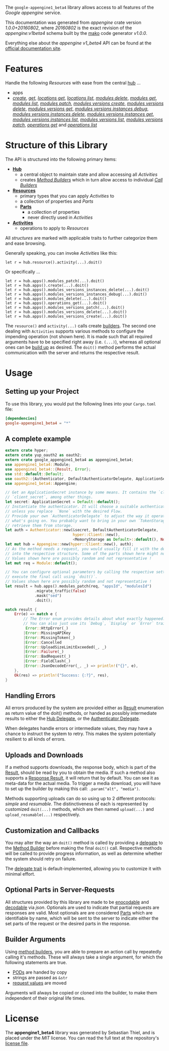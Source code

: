 <!---
DO NOT EDIT !
This file was generated automatically from 'src/mako/api/README.md.mako'
DO NOT EDIT !
-->
The `google-appengine1_beta4` library allows access to all features of the *Google appengine* service.

This documentation was generated from *appengine* crate version *1.0.0+20160802*, where *20160802* is the exact revision of the *appengine:v1beta4* schema built by the [mako](http://www.makotemplates.org/) code generator *v1.0.0*.

Everything else about the *appengine* *v1_beta4* API can be found at the
[official documentation site](https://cloud.google.com/appengine/docs/admin-api/).
# Features

Handle the following *Resources* with ease from the central [hub](http://byron.github.io/google-apis-rs/google_appengine1_beta4/struct.Appengine.html) ... 

* apps
 * [*create*](http://byron.github.io/google-apis-rs/google_appengine1_beta4/struct.AppCreateCall.html), [*get*](http://byron.github.io/google-apis-rs/google_appengine1_beta4/struct.AppGetCall.html), [*locations get*](http://byron.github.io/google-apis-rs/google_appengine1_beta4/struct.AppLocationGetCall.html), [*locations list*](http://byron.github.io/google-apis-rs/google_appengine1_beta4/struct.AppLocationListCall.html), [*modules delete*](http://byron.github.io/google-apis-rs/google_appengine1_beta4/struct.AppModuleDeleteCall.html), [*modules get*](http://byron.github.io/google-apis-rs/google_appengine1_beta4/struct.AppModuleGetCall.html), [*modules list*](http://byron.github.io/google-apis-rs/google_appengine1_beta4/struct.AppModuleListCall.html), [*modules patch*](http://byron.github.io/google-apis-rs/google_appengine1_beta4/struct.AppModulePatchCall.html), [*modules versions create*](http://byron.github.io/google-apis-rs/google_appengine1_beta4/struct.AppModuleVersionCreateCall.html), [*modules versions delete*](http://byron.github.io/google-apis-rs/google_appengine1_beta4/struct.AppModuleVersionDeleteCall.html), [*modules versions get*](http://byron.github.io/google-apis-rs/google_appengine1_beta4/struct.AppModuleVersionGetCall.html), [*modules versions instances debug*](http://byron.github.io/google-apis-rs/google_appengine1_beta4/struct.AppModuleVersionInstanceDebugCall.html), [*modules versions instances delete*](http://byron.github.io/google-apis-rs/google_appengine1_beta4/struct.AppModuleVersionInstanceDeleteCall.html), [*modules versions instances get*](http://byron.github.io/google-apis-rs/google_appengine1_beta4/struct.AppModuleVersionInstanceGetCall.html), [*modules versions instances list*](http://byron.github.io/google-apis-rs/google_appengine1_beta4/struct.AppModuleVersionInstanceListCall.html), [*modules versions list*](http://byron.github.io/google-apis-rs/google_appengine1_beta4/struct.AppModuleVersionListCall.html), [*modules versions patch*](http://byron.github.io/google-apis-rs/google_appengine1_beta4/struct.AppModuleVersionPatchCall.html), [*operations get*](http://byron.github.io/google-apis-rs/google_appengine1_beta4/struct.AppOperationGetCall.html) and [*operations list*](http://byron.github.io/google-apis-rs/google_appengine1_beta4/struct.AppOperationListCall.html)




# Structure of this Library

The API is structured into the following primary items:

* **[Hub](http://byron.github.io/google-apis-rs/google_appengine1_beta4/struct.Appengine.html)**
    * a central object to maintain state and allow accessing all *Activities*
    * creates [*Method Builders*](http://byron.github.io/google-apis-rs/google_appengine1_beta4/trait.MethodsBuilder.html) which in turn
      allow access to individual [*Call Builders*](http://byron.github.io/google-apis-rs/google_appengine1_beta4/trait.CallBuilder.html)
* **[Resources](http://byron.github.io/google-apis-rs/google_appengine1_beta4/trait.Resource.html)**
    * primary types that you can apply *Activities* to
    * a collection of properties and *Parts*
    * **[Parts](http://byron.github.io/google-apis-rs/google_appengine1_beta4/trait.Part.html)**
        * a collection of properties
        * never directly used in *Activities*
* **[Activities](http://byron.github.io/google-apis-rs/google_appengine1_beta4/trait.CallBuilder.html)**
    * operations to apply to *Resources*

All *structures* are marked with applicable traits to further categorize them and ease browsing.

Generally speaking, you can invoke *Activities* like this:

```Rust,ignore
let r = hub.resource().activity(...).doit()
```

Or specifically ...

```ignore
let r = hub.apps().modules_patch(...).doit()
let r = hub.apps().create(...).doit()
let r = hub.apps().modules_versions_instances_delete(...).doit()
let r = hub.apps().modules_versions_instances_debug(...).doit()
let r = hub.apps().modules_delete(...).doit()
let r = hub.apps().operations_get(...).doit()
let r = hub.apps().modules_versions_patch(...).doit()
let r = hub.apps().modules_versions_delete(...).doit()
let r = hub.apps().modules_versions_create(...).doit()
```

The `resource()` and `activity(...)` calls create [builders][builder-pattern]. The second one dealing with `Activities` 
supports various methods to configure the impending operation (not shown here). It is made such that all required arguments have to be 
specified right away (i.e. `(...)`), whereas all optional ones can be [build up][builder-pattern] as desired.
The `doit()` method performs the actual communication with the server and returns the respective result.

# Usage

## Setting up your Project

To use this library, you would put the following lines into your `Cargo.toml` file:

```toml
[dependencies]
google-appengine1_beta4 = "*"
```

## A complete example

```Rust
extern crate hyper;
extern crate yup_oauth2 as oauth2;
extern crate google_appengine1_beta4 as appengine1_beta4;
use appengine1_beta4::Module;
use appengine1_beta4::{Result, Error};
use std::default::Default;
use oauth2::{Authenticator, DefaultAuthenticatorDelegate, ApplicationSecret, MemoryStorage};
use appengine1_beta4::Appengine;

// Get an ApplicationSecret instance by some means. It contains the `client_id` and 
// `client_secret`, among other things.
let secret: ApplicationSecret = Default::default();
// Instantiate the authenticator. It will choose a suitable authentication flow for you, 
// unless you replace  `None` with the desired Flow.
// Provide your own `AuthenticatorDelegate` to adjust the way it operates and get feedback about 
// what's going on. You probably want to bring in your own `TokenStorage` to persist tokens and
// retrieve them from storage.
let auth = Authenticator::new(&secret, DefaultAuthenticatorDelegate,
                              hyper::Client::new(),
                              <MemoryStorage as Default>::default(), None);
let mut hub = Appengine::new(hyper::Client::new(), auth);
// As the method needs a request, you would usually fill it with the desired information
// into the respective structure. Some of the parts shown here might not be applicable !
// Values shown here are possibly random and not representative !
let mut req = Module::default();

// You can configure optional parameters by calling the respective setters at will, and
// execute the final call using `doit()`.
// Values shown here are possibly random and not representative !
let result = hub.apps().modules_patch(req, "appsId", "modulesId")
             .migrate_traffic(false)
             .mask("sed")
             .doit();

match result {
    Err(e) => match e {
        // The Error enum provides details about what exactly happened.
        // You can also just use its `Debug`, `Display` or `Error` traits
         Error::HttpError(_)
        |Error::MissingAPIKey
        |Error::MissingToken(_)
        |Error::Cancelled
        |Error::UploadSizeLimitExceeded(_, _)
        |Error::Failure(_)
        |Error::BadRequest(_)
        |Error::FieldClash(_)
        |Error::JsonDecodeError(_, _) => println!("{}", e),
    },
    Ok(res) => println!("Success: {:?}", res),
}

```
## Handling Errors

All errors produced by the system are provided either as [Result](http://byron.github.io/google-apis-rs/google_appengine1_beta4/enum.Result.html) enumeration as return value of 
the doit() methods, or handed as possibly intermediate results to either the 
[Hub Delegate](http://byron.github.io/google-apis-rs/google_appengine1_beta4/trait.Delegate.html), or the [Authenticator Delegate](http://byron.github.io/google-apis-rs/google_appengine1_beta4/../yup-oauth2/trait.AuthenticatorDelegate.html).

When delegates handle errors or intermediate values, they may have a chance to instruct the system to retry. This 
makes the system potentially resilient to all kinds of errors.

## Uploads and Downloads
If a method supports downloads, the response body, which is part of the [Result](http://byron.github.io/google-apis-rs/google_appengine1_beta4/enum.Result.html), should be
read by you to obtain the media.
If such a method also supports a [Response Result](http://byron.github.io/google-apis-rs/google_appengine1_beta4/trait.ResponseResult.html), it will return that by default.
You can see it as meta-data for the actual media. To trigger a media download, you will have to set up the builder by making
this call: `.param("alt", "media")`.

Methods supporting uploads can do so using up to 2 different protocols: 
*simple* and *resumable*. The distinctiveness of each is represented by customized 
`doit(...)` methods, which are then named `upload(...)` and `upload_resumable(...)` respectively.

## Customization and Callbacks

You may alter the way an `doit()` method is called by providing a [delegate](http://byron.github.io/google-apis-rs/google_appengine1_beta4/trait.Delegate.html) to the 
[Method Builder](http://byron.github.io/google-apis-rs/google_appengine1_beta4/trait.CallBuilder.html) before making the final `doit()` call. 
Respective methods will be called to provide progress information, as well as determine whether the system should 
retry on failure.

The [delegate trait](http://byron.github.io/google-apis-rs/google_appengine1_beta4/trait.Delegate.html) is default-implemented, allowing you to customize it with minimal effort.

## Optional Parts in Server-Requests

All structures provided by this library are made to be [enocodable](http://byron.github.io/google-apis-rs/google_appengine1_beta4/trait.RequestValue.html) and 
[decodable](http://byron.github.io/google-apis-rs/google_appengine1_beta4/trait.ResponseResult.html) via *json*. Optionals are used to indicate that partial requests are responses 
are valid.
Most optionals are are considered [Parts](http://byron.github.io/google-apis-rs/google_appengine1_beta4/trait.Part.html) which are identifiable by name, which will be sent to 
the server to indicate either the set parts of the request or the desired parts in the response.

## Builder Arguments

Using [method builders](http://byron.github.io/google-apis-rs/google_appengine1_beta4/trait.CallBuilder.html), you are able to prepare an action call by repeatedly calling it's methods.
These will always take a single argument, for which the following statements are true.

* [PODs][wiki-pod] are handed by copy
* strings are passed as `&str`
* [request values](http://byron.github.io/google-apis-rs/google_appengine1_beta4/trait.RequestValue.html) are moved

Arguments will always be copied or cloned into the builder, to make them independent of their original life times.

[wiki-pod]: http://en.wikipedia.org/wiki/Plain_old_data_structure
[builder-pattern]: http://en.wikipedia.org/wiki/Builder_pattern
[google-go-api]: https://github.com/google/google-api-go-client

# License
The **appengine1_beta4** library was generated by Sebastian Thiel, and is placed 
under the *MIT* license.
You can read the full text at the repository's [license file][repo-license].

[repo-license]: https://github.com/Byron/google-apis-rs/LICENSE.md
